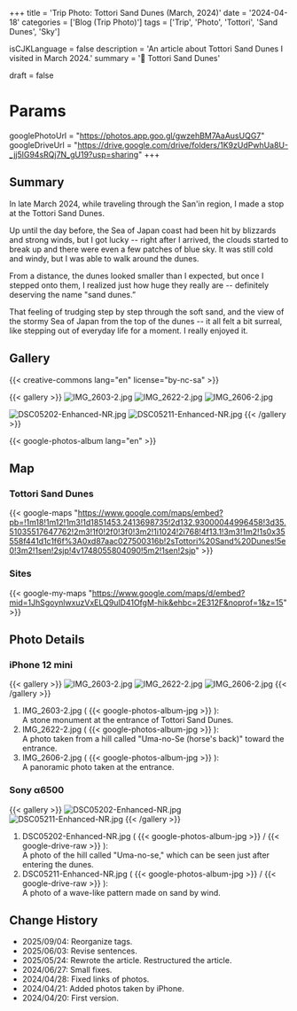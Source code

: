 +++
title = 'Trip Photo: Tottori Sand Dunes (March, 2024)'
date = '2024-04-18'
categories = ['Blog (Trip Photo)']
tags = ['Trip', 'Photo', 'Tottori', 'Sand Dunes', 'Sky']

isCJKLanguage = false
description = 'An article about Tottori Sand Dunes I visited in March 2024.'
summary = '📍 Tottori Sand Dunes'

draft = false

# Params
googlePhotoUrl = "https://photos.app.goo.gl/gwzehBM7AaAusUQG7"
googleDriveUrl = "https://drive.google.com/drive/folders/1K9zUdPwhUa8U-_jj5lG94sRQj7N_gU19?usp=sharing"
+++


## Summary

In late March 2024, while traveling through the San'in region, I made a stop at
the Tottori Sand Dunes.

Up until the day before, the Sea of Japan coast had been hit by blizzards and
strong winds, but I got lucky -- right after I arrived, the clouds started to
break up and there were even a few patches of blue sky.
It was still cold and windy, but I was able to walk around the dunes.

From a distance, the dunes looked smaller than I expected, but once I stepped
onto them, I realized just how huge they really are -- definitely deserving the
name "sand dunes.”

That feeling of trudging step by step through the soft sand, and the view of
the stormy Sea of Japan from the top of the dunes -- it all felt a bit surreal,
like stepping out of everyday life for a moment.
I really enjoyed it.


## Gallery

{{< creative-commons lang="en" license="by-nc-sa" >}}

{{< gallery >}}
  <img src="IMG_2603-2.jpg" alt="IMG_2603-2.jpg" class="grid-w50" />
  <img src="IMG_2622-2.jpg" alt="IMG_2622-2.jpg" class="grid-w50" />
  <img src="IMG_2606-2.jpg" alt="IMG_2606-2.jpg" class="grid-w100" />

  <img src="DSC05202-Enhanced-NR.jpg" alt="DSC05202-Enhanced-NR.jpg" class="grid-w65" />
  <img src="DSC05211-Enhanced-NR.jpg" alt="DSC05211-Enhanced-NR.jpg" class="grid-w35" />
{{< /gallery >}}

{{< google-photos-album lang="en" >}}


## Map

### Tottori Sand Dunes

{{< google-maps "https://www.google.com/maps/embed?pb=!1m18!1m12!1m3!1d1851453.2413698735!2d132.93000044996458!3d35.51035517647762!2m3!1f0!2f0!3f0!3m2!1i1024!2i768!4f13.1!3m3!1m2!1s0x35558f441d1c1f6f%3A0xd87aac027500316b!2sTottori%20Sand%20Dunes!5e0!3m2!1sen!2sjp!4v1748055804090!5m2!1sen!2sjp" >}}


### Sites

{{< google-my-maps "https://www.google.com/maps/d/embed?mid=1JhSgoynlwxuzVxELQ9ulD41OfgM-hik&ehbc=2E312F&noprof=1&z=15" >}}


## Photo Details

### iPhone 12 mini

{{< gallery >}}
  <img src="IMG_2603-2.jpg" alt="IMG_2603-2.jpg" class="grid-w50" />
  <img src="IMG_2622-2.jpg" alt="IMG_2622-2.jpg" class="grid-w50" />
  <img src="IMG_2606-2.jpg" alt="IMG_2606-2.jpg" class="grid-w100" />
{{< /gallery >}}

1. IMG\_2603-2.jpg ( {{< google-photos-album-jpg >}} ):  
    A stone monument at the entrance of Tottori Sand Dunes.
1. IMG\_2622-2.jpg ( {{< google-photos-album-jpg >}} ):  
    A photo taken from a hill called "Uma-no-Se (horse's back)" toward the entrance.
1. IMG\_2606-2.jpg ( {{< google-photos-album-jpg >}} ):  
    A panoramic photo taken at the entrance.


### Sony α6500

{{< gallery >}}
  <img src="DSC05202-Enhanced-NR.jpg" alt="DSC05202-Enhanced-NR.jpg" class="grid-w65" />
  <img src="DSC05211-Enhanced-NR.jpg" alt="DSC05211-Enhanced-NR.jpg" class="grid-w35" />
{{< /gallery >}}

1. DSC05202-Enhanced-NR.jpg ( {{< google-photos-album-jpg >}} / {{< google-drive-raw >}} ):  
    A photo of the hill called "Uma-no-se," which can be seen just after entering the dunes.
1. DSC05211-Enhanced-NR.jpg ( {{< google-photos-album-jpg >}} / {{< google-drive-raw >}} ):  
    A photo of a wave-like pattern made on sand by wind.


## Change History

- 2025/09/04: Reorganize tags.
- 2025/06/03: Revise sentences.
- 2025/05/24: Rewrote the article. Restructured the article.
- 2024/06/27: Small fixes.
- 2024/04/28: Fixed links of photos.
- 2024/04/21: Added photos taken by iPhone.
- 2024/04/20: First version.
